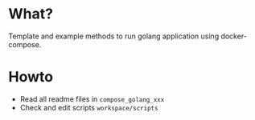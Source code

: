 
# What?
Template and example methods to run golang application using docker-compose.
 

# Howto
- Read all readme files in `compose_golang_xxx` 
- Check and edit scripts `workspace/scripts`